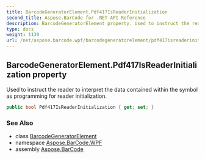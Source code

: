 ```yaml
---
title: BarcodeGeneratorElement.Pdf417IsReaderInitialization
second_title: Aspose.BarCode for .NET API Reference
description: BarcodeGeneratorElement property. Used to instruct the reader to interpret the data contained within the symbol as programming for reader initialization
type: docs
weight: 1130
url: /net/aspose.barcode.wpf/barcodegeneratorelement/pdf417isreaderinitialization/
---
```

## BarcodeGeneratorElement.Pdf417IsReaderInitialization property

Used to instruct the reader to interpret the data contained within the symbol as programming for reader initialization.

```csharp
public bool Pdf417IsReaderInitialization { get; set; }
```

### See Also

* class [BarcodeGeneratorElement](../)
* namespace [Aspose.BarCode.WPF](../../barcodegeneratorelement/)
* assembly [Aspose.BarCode](../../../)


